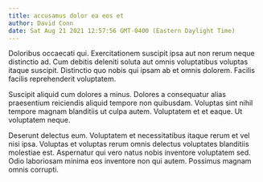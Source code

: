 ```yaml
---
title: accusamus dolor ea eos et
author: David Conn
date: Sat Aug 21 2021 12:57:56 GMT-0400 (Eastern Daylight Time)
---
```

Doloribus occaecati qui. Exercitationem suscipit ipsa aut non rerum neque distinctio ad. Cum debitis deleniti soluta aut omnis voluptatibus voluptas itaque suscipit. Distinctio quo nobis qui ipsam ab et omnis dolorem. Facilis facilis reprehenderit voluptatem.

 Suscipit aliquid cum dolores a minus. Dolores a consequatur alias praesentium reiciendis aliquid tempore non quibusdam. Voluptas sint nihil tempore magnam blanditiis ut culpa autem. Voluptatem et et eaque. Ut voluptatem neque.

 Deserunt delectus eum. Voluptatem et necessitatibus itaque rerum et vel nisi ipsa. Voluptas et voluptas rerum omnis delectus voluptates blanditiis molestiae est. Aspernatur qui vero natus nobis inventore voluptatem sed. Odio laboriosam minima eos inventore non qui autem. Possimus magnam omnis corrupti.